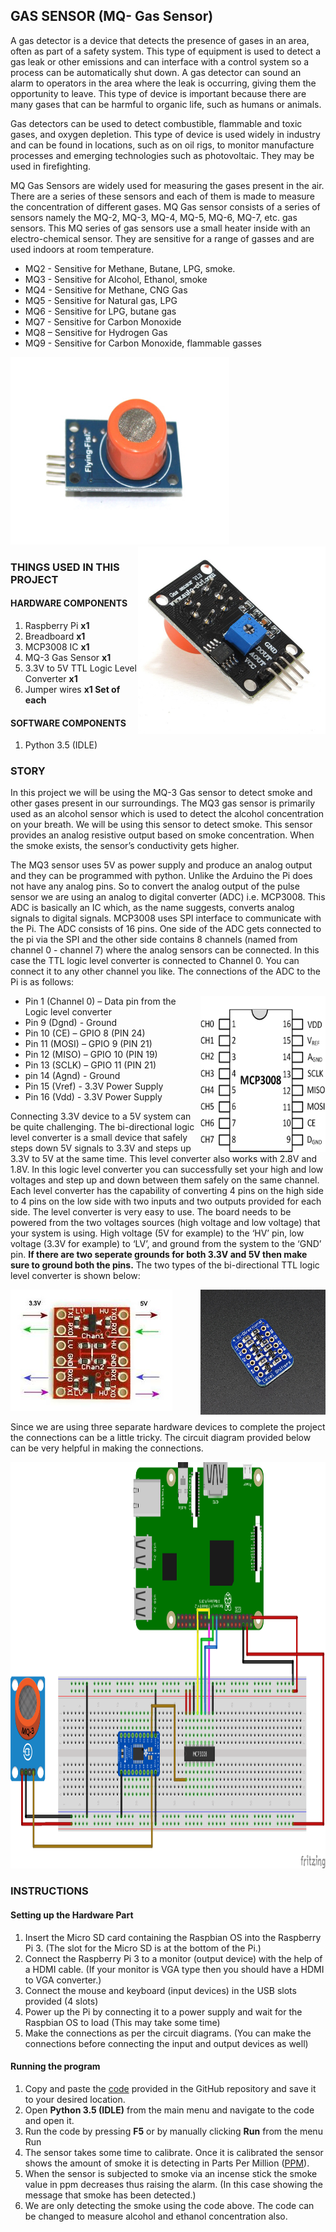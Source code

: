 ## GAS SENSOR (MQ- Gas Sensor)
A gas detector is a device that detects the presence of gases in an area, often as part of a safety system. This type of equipment is used to detect a gas leak or other emissions and can interface with a control system so a process can be automatically shut down. A gas detector can sound an alarm to operators in the area where the leak is occurring, giving them the opportunity to leave. This type of device is important because there are many gases that can be harmful to organic life, such as humans or animals.

Gas detectors can be used to detect combustible, flammable and toxic gases, and oxygen depletion. This type of device is used widely in industry and can be found in locations, such as on oil rigs, to monitor manufacture processes and emerging technologies such as photovoltaic. They may be used in firefighting.

MQ Gas Sensors are widely used for measuring the gases present in the air. There are a series of these sensors and each of them is made to measure the concentration of different gases. MQ Gas sensor consists of a series of sensors namely the MQ-2, MQ-3, MQ-4, MQ-5, MQ-6, MQ-7, etc. gas sensors. This MQ series of gas sensors use a small heater inside with an electro-chemical sensor. They are sensitive for a range of gasses and are used indoors at room temperature. 
* MQ2 - Sensitive for Methane, Butane, LPG, smoke.	
* MQ3 - Sensitive for Alcohol, Ethanol, smoke	
* MQ4 - Sensitive for Methane, CNG Gas		
* MQ5 - Sensitive for Natural gas, LPG			
* MQ6 - Sensitive for LPG, butane gas			
* MQ7 - Sensitive for Carbon Monoxide		
* MQ8 – Sensitive for Hydrogen Gas			
* MQ9 - Sensitive for Carbon Monoxide, flammable gasses

<img src="https://github.com/11RO05/handson-iot-raspberrypi/blob/master/New%20Sensors/Images/MQ3%20Front%20View.png" width=350 height=300><img src="https://github.com/11RO05/handson-iot-raspberrypi/blob/master/New%20Sensors/Images/MQ3%20Back%20View.jpg" width=300 height=300 align=right>


### THINGS USED IN THIS PROJECT
#### HARDWARE COMPONENTS
1.	Raspberry Pi	          **x1**
2.	Breadboard	            **x1**
3.	MCP3008 IC 	**x1**
4.	MQ-3 Gas Sensor  **x1**
5.	3.3V to 5V TTL Logic Level Converter	**x1**
6.	Jumper wires	**x1 Set of each**

#### SOFTWARE COMPONENTS
1.	Python 3.5 (IDLE)


### STORY
In this project we will be using the MQ-3 Gas sensor to detect smoke and other gases present in our surroundings. The MQ3 gas sensor is primarily used as an alcohol sensor which is used to detect the alcohol concentration on your breath. We will be using this sensor to detect smoke. This sensor provides an analog resistive output based on smoke concentration. When the smoke exists, the sensor’s conductivity gets higher.

The MQ3 sensor uses 5V as power supply and produce an analog output and they can be programmed with python. Unlike the Arduino the Pi does not have any analog pins. So to convert the analog output of the pulse sensor we are using an analog to digital converter (ADC) i.e. MCP3008. This ADC is basically an IC which, as the name suggests, converts analog signals to digital signals. MCP3008 uses SPI interface to communicate with the Pi. The ADC consists of 16 pins. One side of the ADC gets connected to the pi via the SPI and the other side contains 8 channels (named from channel 0 - channel 7) where the analog sensors can be connected. In this case the TTL logic level converter is connected to Channel 0. You can connect it to any other channel you like. The connections of the ADC to the Pi is as follows: 

<img src="https://github.com/11RO05/handson-iot-raspberrypi/blob/master/New%20Sensors/Images/MCP3008.png" align=right width=200 height=250> 

* Pin 1 (Channel 0) – Data pin from the Logic level converter
* Pin 9 (Dgnd) - Ground
* Pin 10 (CE) – GPIO 8 (PIN 24)
* Pin 11 (MOSI) – GPIO 9 (PIN 21)
* Pin 12 (MISO) – GPIO 10 (PIN 19)
* Pin 13 (SCLK) – GPIO 11 (PIN 21)
* pin 14 (Agnd) - Ground
* Pin 15 (Vref) - 3.3V Power Supply
* Pin 16 (Vdd) - 3.3V Power Supply

Connecting 3.3V device to a 5V system can be quite challenging. The bi-directional logic level converter is a small device that safely steps down 5V signals to 3.3V and steps up 3.3V to 5V at the same time. This level converter also works with 2.8V and 1.8V. In this logic level converter you can successfully set your high and low voltages and step up and down between them safely on the same channel. Each level converter has the capability of converting 4 pins on the high side to 4 pins on the low side with two inputs and two outputs provided for each side. 
The level converter is very easy to use. The board needs to be powered from the two voltages sources (high voltage and low voltage) that your system is using. High voltage (5V for example) to the ‘HV’ pin, low voltage (3.3V for example) to ‘LV’, and ground from the system to the ‘GND’ pin. **If there are two seperate grounds for both 3.3V and 5V then make sure to ground both the pins.** The two types of the bi-directional TTL logic level converter is shown below:

<img src="https://github.com/11RO05/handson-iot-raspberrypi/blob/master/New%20Sensors/Images/TTL.jpg"> <img src="https://github.com/11RO05/handson-iot-raspberrypi/blob/master/New%20Sensors/Images/TTL1.jpg" width=200 height=200 align=right>

Since we are using three separate hardware devices to complete the project the connections can be a little tricky. The circuit diagram provided below can be very helpful in making the connections. 

<img src="https://github.com/11RO05/handson-iot-raspberrypi/blob/master/New%20Sensors/Circuit%20Diagram/Gas%20Sensor%20(Smoke).png" width=750 height=650>

### INSTRUCTIONS
#### Setting up the Hardware Part
1.	Insert the Micro SD card containing the Raspbian OS into the Raspberry Pi 3. (The slot for the Micro SD is at the bottom of the Pi.)
1.	Connect the Raspberry Pi 3 to a monitor (output device) with the help of a HDMI cable. (If your monitor is VGA type then you should have a HDMI to VGA converter.) 
2.	Connect the mouse and keyboard (input devices) in the USB slots provided (4 slots)
3.	Power up the Pi by connecting it to a power supply and wait for the Raspbian OS to load (This may take some time)
4.	Make the connections as per the circuit diagrams. (You can make the connections before connecting the input and output devices as well)

#### Running the program 
1.	Copy and paste the [code](https://github.com/11RO05/handson-iot-raspberrypi/blob/master/New%20Sensors/src/MQ3.py) provided in the GitHub repository and save it to your desired location.
2.	Open **Python 3.5 (IDLE)** from the main menu and navigate to the code and open it.
3.	Run the code by pressing **F5** or by manually clicking **Run** from the menu Run
4.	The sensor takes some time to calibrate. Once it is calibrated the sensor shows the amount of smoke it is detecting in Parts Per Million ([PPM](http://groups.molbiosci.northwestern.edu/holmgren/Glossary/Definitions/Def-P/parts_per_million.html)). 
5.	When the sensor is subjected to smoke via an incense stick the smoke value in ppm decreases thus raising the alarm. (In this case showing the message that smoke has been detected.)
6. We are only detecting the smoke using the code above. The code can be changed to measure alcohol and ethanol concentration also.


